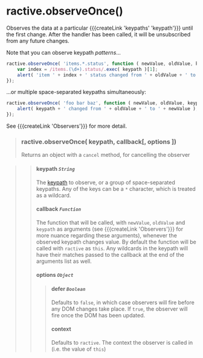 # ractive.observeOnce()

Observes the data at a particular {{{createLink 'keypaths' 'keypath'}}} until the first change. After the handler has been called, it will be unsubscribed from any future changes.

Note that you can observe keypath *patterns*...

```js
ractive.observeOnce( 'items.*.status', function ( newValue, oldValue, keypath ) {
	var index = /items.(\d+).status/.exec( keypath )[1];
	alert( 'item ' + index + ' status changed from ' + oldValue + ' to ' + newValue );
});
```

...or multiple space-separated keypaths simultaneously:

```js
ractive.observeOnce( 'foo bar baz', function ( newValue, oldValue, keypath ) {
	alert( keypath + ' changed from ' + oldValue + ' to ' + newValue );
});
```

See {{{createLink 'Observers'}}} for more detail.


> ### ractive.observeOnce( keypath, callback[, options ])
> Returns an object with a `cancel` method, for cancelling the observer

> > #### **keypath** *`String`*
> > The [keypath](keypaths) to observe, or a group of space-separated keypaths. Any of the keys can be a `*` character, which is treated as a wildcard.
> > #### **callback** *`Function`*
> > The function that will be called, with `newValue`, `oldValue` and `keypath` as arguments (see {{{createLink 'Observers'}}} for more nuance regarding these arguments), whenever the observed keypath changes value. By default the function will be called with `ractive` as `this`. Any wildcards in the keypath will have their matches passed to the callback at the end of the arguments list as well.
> > #### options *`Object`*
> > > #### defer *`Boolean`*
> > > Defaults to `false`, in which case observers will fire before any DOM changes take place. If `true`, the observer will fire once the DOM has been updated.
> > > #### context
> > > Defaults to `ractive`. The context the observer is called in (i.e. the value of `this`)